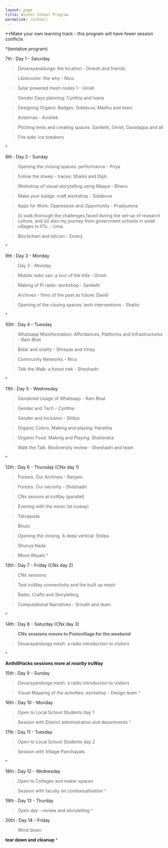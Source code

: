 ```yaml
---
layout: page
title: Winter School Program
permalink: /school/
---
```


**Make your own learning track - this program will have fewer session conflicts

*(tentative program)

7th
: Day 1 - Saturday

> Devarayanadurga: the location - Dinesh and friends

> Librerouter: the why - Nico

> Solar powered mesh nodes 1 - Girish

> Gender Days planning: Cynthia and Ivana

> Designing Organic Badges: Siddavva. Madhu and team

> Antennas - Avishek

> Pitching tents and creating spaces: Sanketh, Girish,  Davalappa and all

> Fire side: ice breakers

^


8th
: Day 2 - Sunday

> Opening the closing spaces: performance - Priya

> Follow the sheep - traces: Shalini and Dipti

> Workshop of visual storytelling using Maaya - Bhanu

> Make your badge: craft workshop - Siddavva

> Apps for Work: Oppression and Opportunity - Pradyumna  

> (i) walk thorough the challenges faced during the set-up of research culture, and (ii) also my journey from  government schools in small villages to IITs. - Uma

> Blockchain and bitcoin - Emery

^

9th 
: Day 3 - Monday

> Day 3 - Monday

> Mobile radio van: a tour of the hills - Girish

> Making of Pi radio: workshop - Sanketh

> Archives - films of the past as future: David

> Opening of the closing spaces: tech interventions - Shalini

^


10th 
: Day 4 - Tuesday

> Whatsapp Misinformation: Affordances, Platforms and Infrastructures - Ram Bhat

> Bidar and orality - Shreyas and Vinay

> Community Networks - Nico

> Talk the Walk: a forest trek - Sheshadri

^


11th 
: Day 5 - Wednesday

> Gendered Usage of Whatsapp - Ram Bhat

> Gender and Tech - Cynthia

> Gender and Inclusion - Shilpa

> Organic Colors. Making and playing: Harshita

> Organic Food. Making and Playing: Shailendra

> Walk the Talk. Biodiversity review - Sheshadri and team

^


12th
: Day 6 - Thursday (CNx day 1)

> Forests. Our Archives - Ranjani

> Forests. Our security - Sheshadri

> CNx session at iruWay (parallel)

> Evening with the moon (at iruway)

> Tatvapada 

> Bhuto

> Opening the closing. A deep vertical: Shilpa

> Shunya Nada

> Moon Rituals
^

13th
: Day 7 - Friday (CNx day 2)

> CNx sessions

> Test iruWay connectivity and the built up mesh

> Radio, Crafts and Storytelling

> Computational Narratives - Srinath and team

^

14th
: Day 8 - Saturday (CNx day 3)

> **CNx sessions moves to Protovillage for the weekend**

> Devarayandurga mesh: a radio introduction to visitors

^

**AnthillHacks sessions more at *nearby* iruWay**

15th
: Day 9 - Sunday

> Devarayandurga mesh: a radio introduction to visitors

> Visual Mapping of the activities: workshop - Design team
^

16th
: Day 10 - Monday

> Open to Local School Students day 1

> Session with District administration and departments 
^

17th
: Day 11 - Tuesday

> Open to Local School Students day 2

> Session with Village Panchayats 

^

18th
: Day 12 - Wednesday

> Open to Colleges and maker spaces

> Session with faculty on contextualisation
^

19th
: Day 13 - Thurday

> Open day - review and storytelling
^

20th
: Day 14 - Friday

> Wind down

**tear down and cleanup**
^
